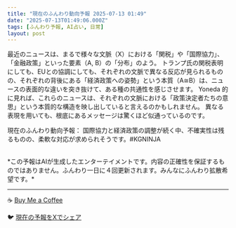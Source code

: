 ```yaml
---
title: "現在のふんわり動向予報 2025-07-13 01:49"
date: "2025-07-13T01:49:06.000Z"
tags: [ふんわり予報, AI占い, 日常]
layout: post
---
```


最近のニュースは、まるで様々な文脈（X）における「関税」や「国際協力」、「金融政策」といった要素（A, B）の「分布」のよう。  トランプ氏の関税表明にしても、EUとの協調にしても、それぞれの文脈で異なる反応が見られるものの、それぞれの背後にある「経済政策への姿勢」という本質（A≅B）は、ニュースの表面的な違いを突き抜けて、ある種の共通性を感じさせます。  Yoneda 的に見れば、これらのニュースは、それぞれの文脈における「政策決定者たちの意思」という本質的な構造を映し出していると言えるのかもしれません。  異なる表現を用いても、根底にあるメッセージは驚くほど似通っているのです。


現在のふんわり動向予報：
国際協力と経済政策の調整が続く中、不確実性は残るものの、柔軟な対応が求められそうです。#KGNINJA

<br>
*この予報はAIが生成したエンターテイメントです。内容の正確性を保証するものではありません。ふんわり一日に４回更新されます。みんなにふんわり拡散希望です。*

---
☕️ [Buy Me a Coffee](https://www.buymeacoffee.com/kgninja)

🐦 [現在の予報をXでシェア](https://twitter.com/intent/tweet?text=%E7%8F%BE%E5%9C%A8%E3%81%AE%E3%81%B5%E3%82%93%E3%82%8F%E3%82%8A%E4%BA%88%E5%A0%B1%3A%20%E3%80%8C%E6%9C%80%E8%BF%91%E3%81%AE%E3%83%8B%E3%83%A5%E3%83%BC%E3%82%B9%E3%81%AF%E3%80%81%E3%81%BE%E3%82%8B%E3%81%A7%E6%A7%98%E3%80%85%E3%81%AA%E6%96%87%E8%84%88%EF%BC%88X%EF%BC%89%E3%81%AB%E3%81%8A%E3%81%91%E3%82%8B%E3%80%8C%E9%96%A2%E7%A8%8E%E3%80%8D%E3%82%84%E3%80%8C%E5%9B%BD%E9%9A%9B%E5%8D%94%E5%8A%9B%E3%80%8D%E3%80%81%E3%80%8C%E9%87%91%E8%9E%8D%E6%94%BF%E7%AD%96%E3%80%8D%E3%81%A8%E3%81%84%E3%81%A3%E3%81%9F%E8%A6%81%E7%B4%A0%EF%BC%88A%2C%20B%EF%BC%89%E3%81%AE%E3%80%8C%E5%88%86%E5%B8%83%E3%80%8D%E3%81%AE%E3%82%88%E3%81%86%E3%80%82%E3%80%8D%23KGNINJA%20%E7%B6%9A%E3%81%8D%E3%81%AF%E3%83%96%E3%83%AD%E3%82%B0%E3%81%A7%EF%BC%81%F0%9F%91%87&url=https%3A%2F%2Fkg-ninja.github.io%2FFunwariyoso%2F)
